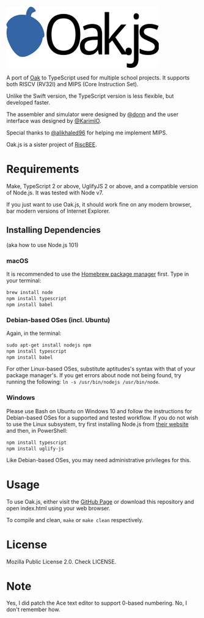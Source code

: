 ![Oak.js](Images/logo.png)

A port of [Oak](https://github.com/donn/Oak) to TypeScript used for multiple school projects. It supports both RISCV (RV32I) and MIPS (Core Instruction Set).

Unlike the Swift version, the TypeScript version is less flexible, but developed faster.

The assembler and simulator were designed by [@donn](https://github.com/donn) and the user interface was designed by [@KarimIO](https://github.com/KarimIO).

Special thanks to [@alikhaled96](https://github.com/alikhaled96) for helping me implement MIPS.

Oak.js is a sister project of [RiscBEE](https://github.com/donn/RiscBEE).

# Requirements
Make, TypeScript 2 or above, UglifyJS 2 or above, and a compatible version of Node.js. It was tested with Node v7.

If you just want to use Oak.js, it should work fine on any modern browser, bar modern versions of Internet Explorer.

## Installing Dependencies
(aka how to use Node.js 101)

### macOS
It is recommended to use the [Homebrew package manager](https://brew.sh) first. Type in your terminal:

    brew install node
    npm install typescript
    npm install babel

### Debian-based OSes (incl. Ubuntu)
Again, in the terminal:

    sudo apt-get install nodejs npm
    npm install typescript
    npm install babel   

For other Linux-based OSes, substitute aptitudes's syntax with that of your package manager's.
If you get errors about node not being found, try running the following: `ln -s /usr/bin/nodejs /usr/bin/node`.
    
### Windows
Please use Bash on Ubuntu on Windows 10 and follow the instructions for Debian-based OSes for a supported and tested workflow. If you do not wish to use the Linux subsystem, try first installing Node.js from [their website](http://nodejs.org/) and then, in PowerShell:

    npm install typescript
    npm install uglify-js

Like Debian-based OSes, you may need administrative privileges for this.

# Usage
To use Oak.js, either visit the [GitHub Page](https://skyus.github.io/Oak.js) or download this repository and open index.html using your web browser.

To compile and clean, `make` or `make clean` respectively.

# License
Mozilla Public License 2.0. Check LICENSE.

# Note
Yes, I did patch the Ace text editor to support 0-based numbering. No, I don't remember how.